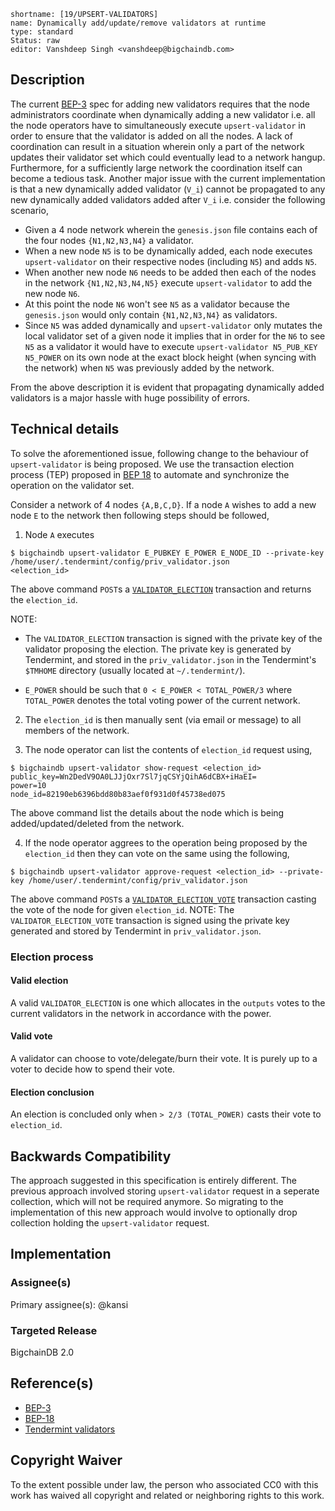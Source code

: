 ```
shortname: [19/UPSERT-VALIDATORS]
name: Dynamically add/update/remove validators at runtime
type: standard
Status: raw
editor: Vanshdeep Singh <vanshdeep@bigchaindb.com>
```

## Description

The current [BEP-3](../3/) spec for adding new validators requires that the node administrators coordinate when dynamically adding a new validator i.e. all the node operators have to simultaneously execute `upsert-validator` in order to ensure that the validator is added on all the nodes. A lack of coordination can result in a situation wherein only a part of the network updates their validator set which could eventually lead to a network hangup. Furthermore, for a sufficiently large network the coordination itself can become a tedious task.
Another major issue with the current implementation is that a new dynamically added validator (`V_i`) cannot be propagated to any new dynamically added validators added after `V_i` i.e. consider the following scenario,


- Given a 4 node network wherein the `genesis.json` file contains each of the four nodes `{N1,N2,N3,N4}` a validator.
- When a new node `N5` is to be dynamically added, each node executes `upsert-validator` on their respective nodes (including `N5`) and adds `N5`.
- When another new node `N6` needs to be added then each of the nodes in the network `{N1,N2,N3,N4,N5}` execute `upsert-validator` to add the new node `N6`.
- At this point the node `N6` won't see `N5` as a validator because the `genesis.json` would only contain `{N1,N2,N3,N4}` as validators.
- Since `N5` was added dynamically and `upsert-validator` only mutates the local validator set of a given node it implies that in order for the `N6` to see `N5` as a validator it would have to execute `upsert-validator N5_PUB_KEY N5_POWER` on its own node at the exact block height (when syncing with the network) when `N5` was previously added by the network.


From the above description it is evident that propagating dynamically added validators is a major hassle with huge possibility of errors.


## Technical details

To solve the aforementioned issue, following change to the behaviour of `upsert-validator` is being proposed. We use the transaction election process (TEP) proposed in [BEP 18](https://github.com/bigchaindb/BEPs/pull/44) to automate and synchronize the operation on the validator set.

Consider a network of 4 nodes `{A,B,C,D}`. If a node `A` wishes to add a new node `E` to the network then following steps should be followed,

1. Node `A` executes

```
$ bigchaindb upsert-validator E_PUBKEY E_POWER E_NODE_ID --private-key /home/user/.tendermint/config/priv_validator.json
<election_id>
```

The above command `POST`s a [`VALIDATOR_ELECTION`][spec_validator_election] transaction and returns the `election_id`.

NOTE:
- The `VALIDATOR_ELECTION` transaction is signed with the private key of the validator proposing the election. The private key is generated by Tendermint, and stored in the `priv_validator.json` in the Tendermint's `$TMHOME` directory (usually located at `~/.tendermint/`).

- `E_POWER` should be such that `0 < E_POWER < TOTAL_POWER/3` where `TOTAL_POWER` denotes the total voting power of the current network.


2. The `election_id` is then manually sent (via email or message) to all members of the network.

3. The node operator can list the contents of `election_id` request using,

```
$ bigchaindb upsert-validator show-request <election_id>
public_key=Wn2DedV9OA0LJJjOxr7Sl7jqCSYjQihA6dCBX+iHaEI=
power=10
node_id=82190eb6396bdd80b83aef0f931d0f45738ed075
```

The above command list the details about the node which is being added/updated/deleted from the network.

4. If the node operator aggrees to the operation being proposed by the `election_id` then they can vote on the same using the following,

```
$ bigchaindb upsert-validator approve-request <election_id> --private-key /home/user/.tendermint/config/priv_validator.json
```

The above command `POST`s a [`VALIDATOR_ELECTION_VOTE`][spec_validator_election_vote] transaction casting the vote of the node for given `election_id`.
NOTE: The `VALIDATOR_ELECTION_VOTE` transaction is signed using the private key generated and stored by Tendermint in `priv_validator.json`.


### Election process

#### Valid election

A valid `VALIDATOR_ELECTION` is one which allocates in the `outputs` votes to the current validators in the network in accordance with the power.

#### Valid vote

A validator can choose to vote/delegate/burn their vote. It is purely up to a voter to decide how to spend their vote.

#### Election conclusion

An election is concluded only when `> 2/3 (TOTAL_POWER)` casts their vote to `election_id`.

## Backwards Compatibility 
The approach suggested in this specification is entirely different. The previous approach involved storing `upsert-validator` request in a seperate collection, which will not be required anymore. So migrating to the implementation of this new approach would involve to optionally drop collection holding the `upsert-validator` request.


## Implementation

### Assignee(s)
Primary assignee(s): @kansi

### Targeted Release
BigchainDB 2.0


## Reference(s)
- [BEP-3](../3)
- [BEP-18](https://github.com/bigchaindb/BEPs/pull/44)
- [Tendermint validators](http://tendermint.readthedocs.io/en/master/specification/validators.html)


## Copyright Waiver
To the extent possible under law, the person who associated CC0 with this work has waived all copyright and related or neighboring rights to this work.


[spec_validator_election]: ./transaction_validator_election_v2.0.yaml
[spec_validator_election_vote]: ./transaction_validator_election_vote_v2.0.yaml
